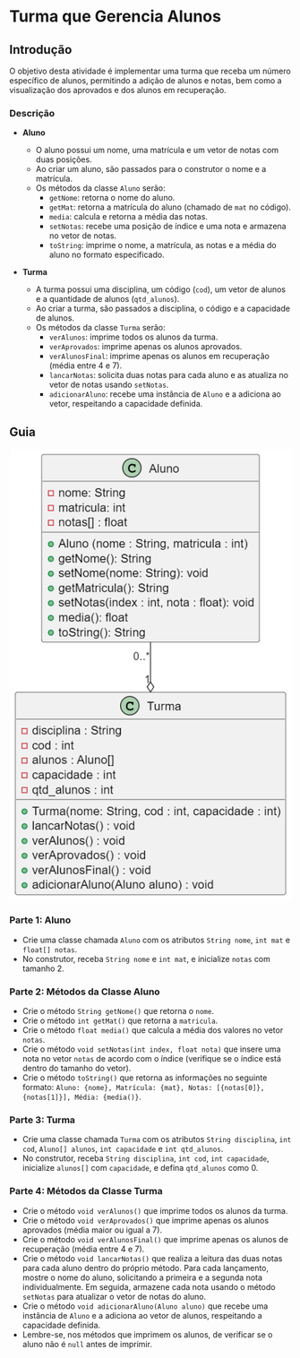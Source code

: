 # Turma que Gerencia Alunos

## Introdução

O objetivo desta atividade é implementar uma turma que receba um número específico de alunos, permitindo a adição de alunos e notas, bem como a visualização dos aprovados e dos alunos em recuperação.

### Descrição

- **Aluno**
  - O aluno possui um nome, uma matrícula e um vetor de notas com duas posições.
  - Ao criar um aluno, são passados para o construtor o nome e a matrícula.
  - Os métodos da classe `Aluno` serão:
    - `getNome`: retorna o nome do aluno.
    - `getMat`: retorna a matrícula do aluno (chamado de `mat` no código).
    - `media`: calcula e retorna a média das notas.
    - `setNotas`: recebe uma posição de índice e uma nota e armazena no vetor de notas.
    - `toString`: imprime o nome, a matrícula, as notas e a média do aluno no formato especificado.
  
- **Turma**
  - A turma possui uma disciplina, um código (`cod`), um vetor de alunos e a quantidade de alunos (`qtd_alunos`).
  - Ao criar a turma, são passados a disciplina, o código e a capacidade de alunos.
  - Os métodos da classe `Turma` serão:
    - `verAlunos`: imprime todos os alunos da turma.
    - `verAprovados`: imprime apenas os alunos aprovados.
    - `verAlunosFinal`: imprime apenas os alunos em recuperação (média entre 4 e 7).
    - `lancarNotas`: solicita duas notas para cada aluno e as atualiza no vetor de notas usando `setNotas`.
    - `adicionarAluno`: recebe uma instância de `Aluno` e a adiciona ao vetor, respeitando a capacidade definida.

## Guia

![_](image.png)

### Parte 1: Aluno

- Crie uma classe chamada `Aluno` com os atributos `String nome`, `int mat` e `float[] notas`.
- No construtor, receba `String nome` e `int mat`, e inicialize `notas` com tamanho 2.

### Parte 2: Métodos da Classe Aluno

- Crie o método `String getNome()` que retorna o `nome`.
- Crie o método `int getMat()` que retorna a `matricula`.
- Crie o método `float media()` que calcula a média dos valores no vetor `notas`.
- Crie o método `void setNotas(int index, float nota)` que insere uma nota no vetor `notas` de acordo com o índice (verifique se o índice está dentro do tamanho do vetor).
- Crie o método `toString()` que retorna as informações no seguinte formato: `Aluno: {nome}, Matrícula: {mat}, Notas: [{notas[0]}, {notas[1]}], Média: {media()}`.

### Parte 3: Turma

- Crie uma classe chamada `Turma` com os atributos `String disciplina`, `int cod`, `Aluno[] alunos`, `int capacidade` e `int qtd_alunos`.
- No construtor, receba `String disciplina`, `int cod`, `int capacidade`, inicialize `alunos[]` com `capacidade`, e defina `qtd_alunos` como 0.

### Parte 4: Métodos da Classe Turma

- Crie o método `void verAlunos()` que imprime todos os alunos da turma.
- Crie o método `void verAprovados()` que imprime apenas os alunos aprovados (média maior ou igual a 7).
- Crie o método `void verAlunosFinal()` que imprime apenas os alunos de recuperação (média entre 4 e 7).
- Crie o método `void lancarNotas()` que realiza a leitura das duas notas para cada aluno dentro do próprio método. Para cada lançamento, mostre o nome do aluno, solicitando a primeira e a segunda nota individualmente. Em seguida, armazene cada nota usando o método `setNotas` para atualizar o vetor de notas do aluno.
- Crie o método `void adicionarAluno(Aluno aluno)` que recebe uma instância de `Aluno` e a adiciona ao vetor de alunos, respeitando a capacidade definida.
- Lembre-se, nos métodos que imprimem os alunos, de verificar se o aluno não é `null` antes de imprimir.
